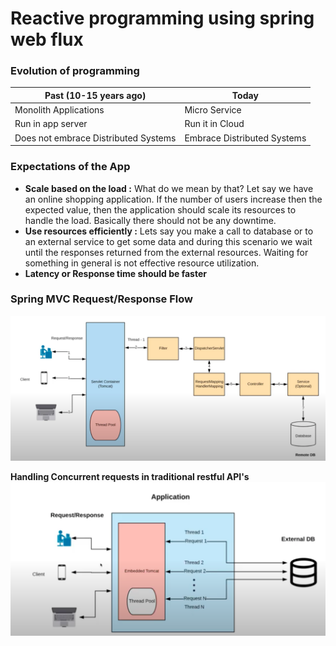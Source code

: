 # Reactive programming using spring web flux
### Evolution of programming
| Past (10-15 years ago) | Today |
| ---------------------- | ---|
| Monolith Applications | Micro Service|
| Run in app server | Run it in Cloud
| Does not embrace Distributed Systems | Embrace Distributed Systems

### Expectations of the App
- **Scale based on the load :** What do we mean by that? Let say we have an online shopping application. If the number of users increase then the expected value, then the application should scale its resources to handle the load. Basically there should not be any downtime.
- **Use resources efficiently :** Lets say you make a call to database or to an external service to get some data and during this scenario we wait until the responses returned from the external resources. Waiting for something in general is not effective resource utilization. 
- **Latency or Response time should be faster** 

### Spring MVC Request/Response Flow
![](https://github.com/Eainde/spring-data-reactive/blob/main/src/main/resources/images/SpringMVCFlow.png)

**Handling Concurrent requests in traditional restful API's**
![](https://github.com/Eainde/spring-data-reactive/blob/main/src/main/resources/images/ThreadPerModel.png)